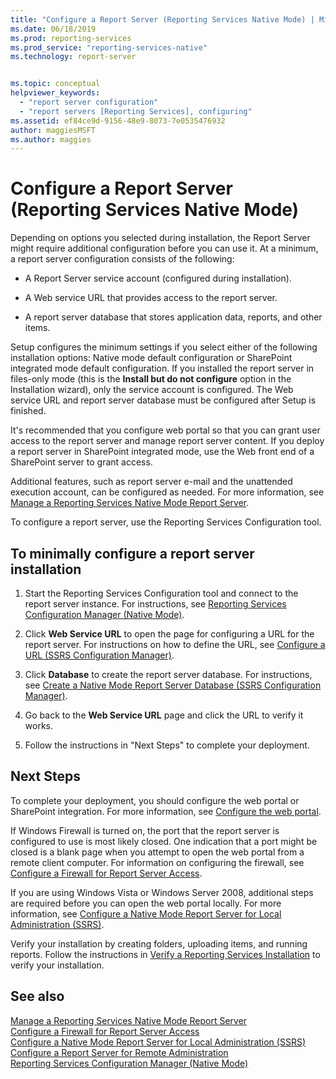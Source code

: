 ```yaml
---
title: "Configure a Report Server (Reporting Services Native Mode) | Microsoft Docs"
ms.date: 06/18/2019
ms.prod: reporting-services
ms.prod_service: "reporting-services-native"
ms.technology: report-server


ms.topic: conceptual
helpviewer_keywords: 
  - "report server configuration"
  - "report servers [Reporting Services], configuring"
ms.assetid: ef84ce9d-9156-48e9-8073-7e0535476932
author: maggiesMSFT
ms.author: maggies
---
```

# Configure a Report Server (Reporting Services Native Mode)
  Depending on options you selected during installation, the Report Server might require additional configuration before you can use it. At a minimum, a report server configuration consists of the following:  
  
-   A Report Server service account (configured during installation).  
  
-   A Web service URL that provides access to the report server.  
  
-   A report server database that stores application data, reports, and other items.  
  
 Setup configures the minimum settings if you select either of the following installation options: Native mode default configuration or SharePoint integrated mode default configuration. If you installed the report server in files-only mode (this is the **Install but do not configure** option in the Installation wizard), only the service account is configured. The Web service URL and report server database must be configured after Setup is finished.  
  
It's recommended that you configure web portal so that you can grant user access to the report server and manage report server content. If you deploy a report server in SharePoint integrated mode, use the Web front end of a SharePoint server to grant access.  
  
 Additional features, such as report server e-mail and the unattended execution account, can be configured as needed. For more information, see [Manage a Reporting Services Native Mode Report Server](../../reporting-services/report-server/manage-a-reporting-services-native-mode-report-server.md).  
  
 To configure a report server, use the Reporting Services Configuration tool.  
  
## To minimally configure a report server installation  
  
1.  Start the Reporting Services Configuration tool and connect to the report server instance. For instructions, see [Reporting Services Configuration Manager &#40;Native Mode&#41;](../../reporting-services/install-windows/reporting-services-configuration-manager-native-mode.md).  
  
2.  Click **Web Service URL** to open the page for configuring a URL for the report server. For instructions on how to define the URL, see [Configure a URL  &#40;SSRS Configuration Manager&#41;](../../reporting-services/install-windows/configure-a-url-ssrs-configuration-manager.md).  
  
3.  Click **Database** to create the report server database. For instructions, see [Create a Native Mode Report Server Database  &#40;SSRS Configuration Manager&#41;](../../reporting-services/install-windows/ssrs-report-server-create-a-native-mode-report-server-database.md).  
  
4.  Go back to the **Web Service URL** page and click the URL to verify it works.  
  
5.  Follow the instructions in "Next Steps" to complete your deployment.  
  
## Next Steps  
 To complete your deployment, you should configure the web portal or SharePoint integration. For more information, see [Configure the web portal](../../reporting-services/report-server/configure-web-portal.md).  
  
 If Windows Firewall is turned on, the port that the report server is configured to use is most likely closed. One indication that a port might be closed is a blank page when you attempt to open the web portal from a remote client computer. For information on configuring the firewall, see [Configure a Firewall for Report Server Access](../../reporting-services/report-server/configure-a-firewall-for-report-server-access.md).  
  
 If you are using Windows Vista or Windows Server 2008, additional steps are required before you can open the web portal locally. For more information, see [Configure a Native Mode Report Server for Local Administration &#40;SSRS&#41;](../../reporting-services/report-server/configure-a-native-mode-report-server-for-local-administration-ssrs.md).  
  
 Verify your installation by creating folders, uploading items, and running reports. Follow the instructions in [Verify a Reporting Services Installation](../../reporting-services/install-windows/verify-a-reporting-services-installation.md) to verify your installation.  
  
## See also  
 [Manage a Reporting Services Native Mode Report Server](../../reporting-services/report-server/manage-a-reporting-services-native-mode-report-server.md)   
 [Configure a Firewall for Report Server Access](../../reporting-services/report-server/configure-a-firewall-for-report-server-access.md)   
 [Configure a Native Mode Report Server for Local Administration &#40;SSRS&#41;](../../reporting-services/report-server/configure-a-native-mode-report-server-for-local-administration-ssrs.md)   
 [Configure a Report Server for Remote Administration](../../reporting-services/report-server/configure-a-report-server-for-remote-administration.md)   
 [Reporting Services Configuration Manager &#40;Native Mode&#41;](../../reporting-services/install-windows/reporting-services-configuration-manager-native-mode.md)  
  
